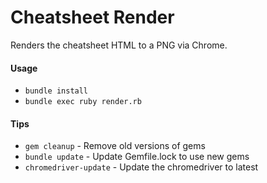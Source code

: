 # Cheatsheet Render

Renders the cheatsheet HTML to a PNG via Chrome.

#### Usage

- `bundle install`
- `bundle exec ruby render.rb`

#### Tips

- `gem cleanup` - Remove old versions of gems
- `bundle update` - Update Gemfile.lock to use new gems
- `chromedriver-update` - Update the chromedriver to latest
